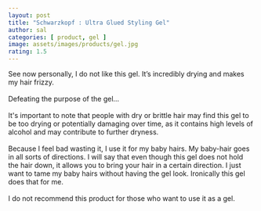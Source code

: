 ```yaml
---
layout: post
title: "Schwarzkopf : Ultra Glued Styling Gel"
author: sal
categories: [ product, gel ]
image: assets/images/products/gel.jpg
rating: 1.5
---
```

See now personally, I do not like this gel. It’s incredibly drying and makes my hair frizzy.<br><br>
Defeating the purpose of the gel…<br><br>
It's important to note that people with dry or brittle hair may find this gel to be too drying or potentially damaging over time, as it contains high levels of alcohol and may contribute to further dryness.<br><br>
Because I feel bad wasting it, I use it for my baby hairs. My baby-hair goes in all sorts of directions. I will say that even though this gel does not hold the hair down, it allows you to bring your hair in a certain direction. I just want to tame my baby hairs without having the gel look. Ironically this gel does that for me.<br><br>
I do not recommend this product for those who want to use it as a gel.
